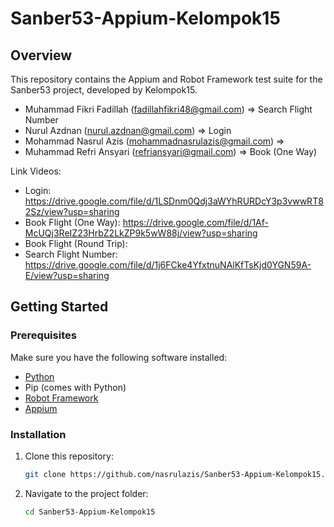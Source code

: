 # Sanber53-Appium-Kelompok15

## Overview

This repository contains the Appium and Robot Framework test suite for the Sanber53 project, developed by Kelompok15.
- Muhammad Fikri Fadillah (fadillahfikri48@gmail.com) => Search Flight Number
- Nurul Azdnan (nurul.azdnan@gmail.com) => Login
- Mohammad Nasrul Azis (mohammadnasrulazis@gmail.com) => 
- Muhammad Refri Ansyari (refriansyari@gmail.com) => Book (One Way)

Link Videos:
- Login: https://drive.google.com/file/d/1LSDnm0Qdj3aWYhRURDcY3p3vwwRT82Sz/view?usp=sharing
- Book Flight (One Way): https://drive.google.com/file/d/1Af-McUQj3ReIZ23HrbZ2LkZP9k5wW88j/view?usp=sharing
- Book Flight (Round Trip):
- Search Flight Number: https://drive.google.com/file/d/1j6FCke4YfxtnuNAlKfTsKjd0YGN59A-E/view?usp=sharing

## Getting Started

### Prerequisites

Make sure you have the following software installed:

- [Python](https://www.python.org/)
- Pip (comes with Python)
- [Robot Framework](https://robotframework.org/)
- [Appium](https://docs.robotframework.org/docs/different_libraries/appium)


### Installation

1. Clone this repository:

   ```bash
   git clone https://github.com/nasrulazis/Sanber53-Appium-Kelompok15.git
2. Navigate to the project folder:
    ```bash
   cd Sanber53-Appium-Kelompok15
